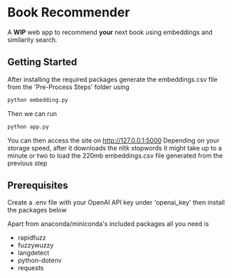                  
# Book Recommender

A **WIP** web app to recommend **your** next book using embeddings and similarity search.
 
## Getting Started

After installing the required packages generate the embeddings.csv file from the 'Pre-Process Steps' folder using
```bash
python embedding.py 
```
Then we can run
```bash
python app.py
```
You can then access the site on  http://127.0.0.1:5000
Depending on your storage speed, after it downloads the nltk stopwords it might take up to a minute or two to load the 220mb embeddings.csv file generated from the previous step

## Prerequisites

Create a .env file with your OpenAI API key under 'openai_key' then install the packages below

Apart from anaconda/miniconda's included packages all you need is 
- rapidfuzz
- fuzzywuzzy
- langdetect
- python-dotenv
- requests
